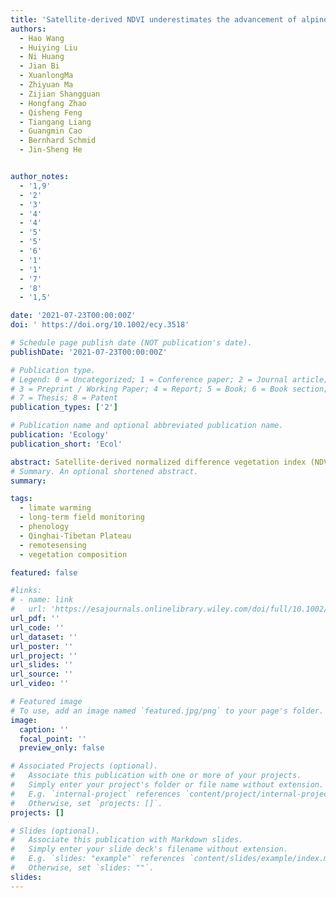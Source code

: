 ```yaml
---
title: 'Satellite-derived NDVI underestimates the advancement of alpine vegetation growth over the past three decades'
authors:
  - Hao Wang
  - Huiying Liu
  - Ni Huang
  - Jian Bi
  - XuanlongMa
  - Zhiyuan Ma
  - Zijian Shangguan
  - Hongfang Zhao
  - Qisheng Feng
  - Tiangang Liang
  - Guangmin Cao
  - Bernhard Schmid
  - Jin-Sheng He


author_notes:
  - '1,9'
  - '2'
  - '3'
  - '4'
  - '4'
  - '5'
  - '5'
  - '6'
  - '1'
  - '1'
  - '7'
  - '8'
  - '1,5'

date: '2021-07-23T00:00:00Z'
doi: ' https://doi.org/10.1002/ecy.3518'

# Schedule page publish date (NOT publication's date).
publishDate: '2021-07-23T00:00:00Z'

# Publication type.
# Legend: 0 = Uncategorized; 1 = Conference paper; 2 = Journal article;
# 3 = Preprint / Working Paper; 4 = Report; 5 = Book; 6 = Book section;
# 7 = Thesis; 8 = Patent
publication_types: ['2']

# Publication name and optional abbreviated publication name.
publication: 'Ecology'
publication_short: 'Ecol'

abstract: Satellite-derived normalized difference vegetation index (NDVI) data are increasingly relied on to reveal the growth responses of vegetation to climate change, yet the vegetation growth tracking accuracy of these data remains unclear due to a lack of long-term field data. Here, we adopted a unique field-measured seasonal aboveground biomass dataset from 1982–2014 to assess the potential of using satellite-derived NDVI data to match field data in regard to the interannual variability in seasonal vegetation growth in a Tibetan alpine grassland. We revealed that Global Inventory Monitoring and Modeling System (GIMMS) NDVI data captured the advancement of field-measured vegetation growth throughout the entire study period but not from 2000–2014, while MODIS NDVI data still observed this advancing trend after 2000 to a limited extent. However, satellite-derived NDVI data consistently underestimated the advancement degree of field-measured vegetation growth, regardless of whether GIMMS or MODIS NDVI data were considered. We tentatively attribute this underestimation to an increased ratio of grass biomass to forb biomass, which could delay the advancement of NDVI development but not affect that of field-measured biomass development. Our results suggest that satellite-derived NDVI data may miss critical responses of vegetation growth to global climate change, potentially due to long-term shifts in plant community composition.
# Summary. An optional shortened abstract.
summary: 

tags:
  - limate warming
  - long-term field monitoring
  - phenology
  - Qinghai-Tibetan Plateau
  - remotesensing
  - vegetation composition

featured: false

#links:
# - name: link
#   url: 'https://esajournals.onlinelibrary.wiley.com/doi/full/10.1002/ecy.3518'
url_pdf: ''
url_code: ''
url_dataset: ''
url_poster: ''
url_project: ''
url_slides: ''
url_source: ''
url_video: ''

# Featured image
# To use, add an image named `featured.jpg/png` to your page's folder.
image:
  caption: ''
  focal_point: ''
  preview_only: false

# Associated Projects (optional).
#   Associate this publication with one or more of your projects.
#   Simply enter your project's folder or file name without extension.
#   E.g. `internal-project` references `content/project/internal-project/index.md`.
#   Otherwise, set `projects: []`.
projects: []

# Slides (optional).
#   Associate this publication with Markdown slides.
#   Simply enter your slide deck's filename without extension.
#   E.g. `slides: "example"` references `content/slides/example/index.md`.
#   Otherwise, set `slides: ""`.
slides:
---
```


